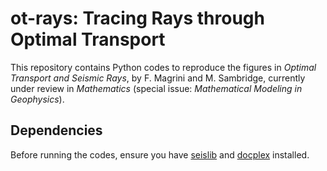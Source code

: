 # ot-rays: Tracing Rays through Optimal Transport

This repository contains Python codes to reproduce the figures in *Optimal Transport and Seismic Rays*, by F. Magrini and M. Sambridge, currently under review in *Mathematics* (special issue: *Mathematical Modeling in Geophysics*).

## Dependencies

Before running the codes, ensure you have [seislib](https://pypi.org/project/seislib/) and [docplex](https://pypi.org/project/docplex/) installed.
